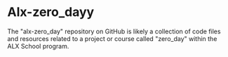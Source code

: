 # Alx-zero_dayy
The "alx-zero_day" repository on GitHub is likely a collection of code files and resources related to a project or course called "zero_day" within the ALX School program.
